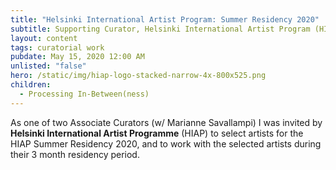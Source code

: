```yaml
---
title: "Helsinki International Artist Program: Summer Residency 2020"
subtitle: Supporting Curator, Helsinki International Artist Program (HIAP), Helsinki, FI
layout: content
tags: curatorial work
pubdate: May 15, 2020 12:00 AM
unlisted: "false"
hero: /static/img/hiap-logo-stacked-narrow-4x-800x525.png
children:
  - Processing In-Between(ness)
---
```

As one of two Associate Curators (w/ Marianne Savallampi) I was invited by **Helsinki International Artist Programme** (HIAP) to select artists for the HIAP Summer Residency 2020, and to work with the selected artists during their 3 month residency period.